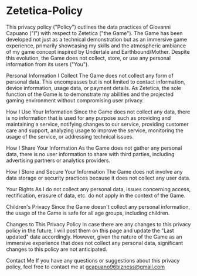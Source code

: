 # Zetetica-Policy
This privacy policy ("Policy") outlines the data practices of Giovanni Capuano ("I") with respect to Zetetica ("the Game"). The Game has been developed not just as a technical demonstration but as an immersive game experience, primarily showcasing my skills and the atmospheric ambiance of my game concept inspired by Undertale and Earthbound/Mother. Despite this evolution, the Game does not collect, store, or use any personal information from its users ("You").

Personal Information I Collect
The Game does not collect any form of personal data. This encompasses but is not limited to contact information, device information, usage data, or payment details. As Zetetica, the sole function of the Game is to demonstrate my abilities and the projected gaming environment without compromising user privacy.

How I Use Your Information
Since the Game does not collect any data, there is no information that is used for any purpose such as providing and maintaining a service, notifying changes to our service, providing customer care and support, analyzing usage to improve the service, monitoring the usage of the service, or addressing technical issues.

How I Share Your Information
As the Game does not gather any personal data, there is no user information to share with third parties, including advertising partners or analytics providers.

How I Store and Secure Your Information
The Game does not involve any data storage or security practices because it does not collect any user data.

Your Rights
As I do not collect any personal data, issues concerning access, rectification, erasure of data, etc. do not apply in the context of the Game.

Children's Privacy
Since the Game doesn't collect any personal information, the usage of the Game is safe for all age groups, including children.

Changes to This Privacy Policy
In case there are any changes to this privacy policy in the future, I will post them on this page and update the "Last updated" date accordingly. However, given the nature of the Game as an immersive experience that does not collect any personal data, significant changes to this policy are not anticipated.

Contact Me
If you have any questions or suggestions about this privacy policy, feel free to contact me at gcapuano96bizness@gmail.com
